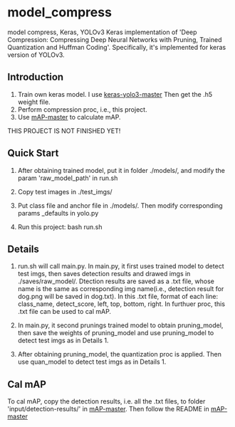 # model_compress
model compress, Keras, YOLOv3
Keras implementation of 'Deep Compression: Compressing Deep Neural Networks with Pruning, Trained Quantization and Huffman Coding'. Specifically, it's implemented for keras version of YOLOv3.

## Introduction

1. Train own keras model. I use [keras-yolo3-master](https://github.com/qqwweee/keras-yolo3)
    Then get the .h5 weight file.
2. Perform compression proc, i.e., this project.
3. Use [mAP-master](https://github.com/Cartucho/mAP) to calculate mAP.

THIS PROJECT IS NOT FINISHED YET!

## Quick Start

1. After obtaining trained model, put it in folder ./models/, and modify the param 'raw_model_path' in run.sh

2. Copy test images in ./test_imgs/

3. Put class file and anchor file in ./models/. Then modify corresponding params _defaults in yolo.py 

4. Run this project: bash run.sh

## Details

1. run.sh will call main.py. In main.py, it first uses trained model to detect test imgs, then saves detection results and drawed imgs in ./saves/raw_model/. Dtection results are saved as a .txt file, whose name is the same as corresponding img name(i.e., detection result for dog.png will be saved in dog.txt). In this .txt file, format of each line: class_name, detect_score, left, top, bottom, right. In furthuer proc, this .txt file can be used to cal mAP.

2. In main.py, it second prunings trained model to obtain pruning_model, then save the weights of pruning_model and use pruning_model to detect test imgs as in Details 1.

3. After obtaining pruning_model, the quantization proc is applied. Then use quan_model to detect test imgs as in Details 1.

## Cal mAP

To cal mAP, copy the detection results, i.e. all the .txt files, to folder 'input/detection-results/' in [mAP-master](https://github.com/Cartucho/mAP). Then follow the README in [mAP-master](https://github.com/Cartucho/mAP)
